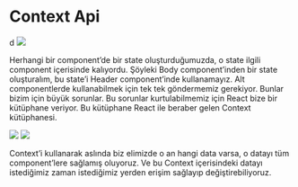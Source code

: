 <h1>Context Api </h1>d

<img src='https://www.loginradius.com/blog/static/157af7ff069ab273224b4718433d9790/03979/title-image.png'/>

Herhangi bir component’de bir state oluşturduğumuzda, o state ilgili component içerisinde kalıyordu. Şöyleki Body component’inden bir state oluşturalım, bu state’i Header component’inde kullanamayız. Alt componentlerde kullanabilmek için tek tek göndermemiz gerekiyor. Bunlar bizim için büyük sorunlar. Bu sorunlar kurtulabilmemiz için React bize bir kütüphane veriyor. Bu kütüphane React ile beraber gelen Context kütüphanesi.

<img src='https://miro.medium.com/v2/resize:fit:640/format:webp/1*wMa_YsTy-_ZBmK9tp-dPkA.png'/>
<img src='https://miro.medium.com/v2/resize:fit:640/format:webp/1*TaATrg2guXYKdCI2cXkcEQ.png'>


Context’i kullanarak aslında biz elimizde o an hangi data varsa, o datayı tüm component’lere sağlamış oluyoruz. Ve bu Context içerisindeki datayı istediğimiz zaman istediğimiz yerden erişim sağlayıp değiştirebiliyoruz.